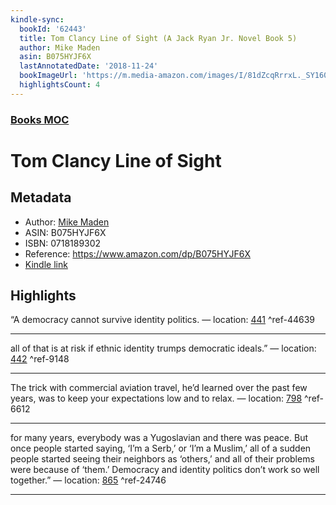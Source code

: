 ```yaml
---
kindle-sync:
  bookId: '62443'
  title: Tom Clancy Line of Sight (A Jack Ryan Jr. Novel Book 5)
  author: Mike Maden
  asin: B075HYJF6X
  lastAnnotatedDate: '2018-11-24'
  bookImageUrl: 'https://m.media-amazon.com/images/I/81dZcqRrrxL._SY160.jpg'
  highlightsCount: 4
---
```

### [Books MOC](Books%20MOC.md)

# Tom Clancy Line of Sight

## Metadata
* Author: [Mike Maden](https://www.amazon.comundefined)
* ASIN: B075HYJF6X
* ISBN: 0718189302
* Reference: https://www.amazon.com/dp/B075HYJF6X
* [Kindle link](kindle://book?action=open&asin=B075HYJF6X)

## Highlights
“A democracy cannot survive identity politics. — location: [441](kindle://book?action=open&asin=B075HYJF6X&location=441) ^ref-44639

---
all of that is at risk if ethnic identity trumps democratic ideals.” — location: [442](kindle://book?action=open&asin=B075HYJF6X&location=442) ^ref-9148

---
The trick with commercial aviation travel, he’d learned over the past few years, was to keep your expectations low and to relax. — location: [798](kindle://book?action=open&asin=B075HYJF6X&location=798) ^ref-6612

---
for many years, everybody was a Yugoslavian and there was peace. But once people started saying, ‘I’m a Serb,’ or ‘I’m a Muslim,’ all of a sudden people started seeing their neighbors as ‘others,’ and all of their problems were because of ‘them.’ Democracy and identity politics don’t work so well together.” — location: [865](kindle://book?action=open&asin=B075HYJF6X&location=865) ^ref-24746

---
